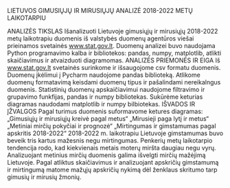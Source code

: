 LIETUVOS GIMUSIŲJŲ IR MIRUSIŲJŲ ANALIZĖ 2018-2022 METŲ LAIKOTARPIU

ANALIZĖS TIKSLAS
Išanalizuoti Lietuvoje gimusiųjų ir mirusiųjų 2018-2022 metų laikotrapiu duomenis iš valstybės duomenų agentūros viešai prieinamos svetainės www.stat.gov.lt. Duomenų analizei buvo naudojama Python programavimo kalba ir bibliotekos: pandas, numpy, matplotlib, atlikti skaičiavimus ir atvaizduoti diagramomas.
ANALIZĖS PRIEMONĖS IR EIGA
Iš www.stat.gov.lt svetainės surinkome ir išsaugojome csv formatu duomenis. Duomenų įkėlimui į Pycharm naudojome pandas biblioteką. Atlikome duomenų formatavimą keisdami duomenų tipus ir pašalindami nereikalngus duomenis. Statistinių duomenų apskaičiavimui naudojome filtravimo ir grupavimo funkfijas, pandas ir numpy bibliotekas. Sukūrėme keturias diagramas naudodami matplotlib ir numpy bilbiotekas.
IŠVADOS IR ĮŽVALGOS
Pagal turimus duomenis suformavome ketures diagramas:
„Gimusiųjų ir mirusiųjų kreivė pagal metus“
„Mirusieji paga lytį ir metus“
„Metiniai mirčių pokyčiai ir prognozė“
„Mirtingumas ir gimstamumas pagal apskritis 2018-2022“
2018-2022 m. laikotrapiu Lietuvoje gimstamumas buvo beveik tris kartus mažesnis negu mirtingumas. Penkerių metų laikotarpio tendencija rodo, kad kiekvienais metais moterų miršta daugiau negu vyrų. Analizuojant metinius mirčių duomenis galima išvelgti mirčių mažėjimą Lietuvoje. Pagal atliktus skaičiavimus ir analizuojant apskričių gimstamumą ir mirtingumą matome mažųjų apskričių nykimą dėl ženklaus skritumo tarp gimusių ir mirusių žmonių.

